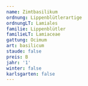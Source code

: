 ```yaml
---
name: Zimtbasilikum
ordnung: Lippenblütlerartige
ordnungLT: Lamiales
familie: Lippenblütler
familieLT: Lamiaceae
gattung: Ocimum
art: basilicum
staude: false
preis: B
jahr: '1'
winter: false
karlsgarten: false
---
```

